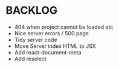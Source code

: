 # BACKLOG

* 404 when project cannot be loaded etc
* Nice server errors / 500 page
* Tidy server code
* Move Server index HTML to JSX
* Add react-document-meta
* Add reselect
